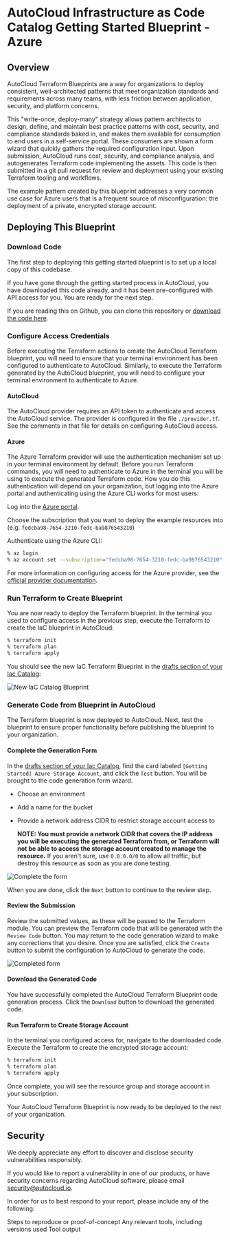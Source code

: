 # AutoCloud Infrastructure as Code Catalog Getting Started Blueprint - Azure



## Overview
AutoCloud Terraform Blueprints are a way for organizations to deploy consistent, well-architected patterns that meet organization standards and requirements across many teams, with less friction between application, security, and platform concerns.

This "write-once, deploy-many" strategy allows pattern architects to design, define, and maintain best practice patterns with cost, security, and compliance standards baked in, and makes them available for consumption to end users in a self-service portal. These consumers are shown a form wizard that quickly gathers the required configuration input. Upon submission, AutoCloud runs cost, security, and compliance analysis, and autogenerates Terraform code implementing the assets. This code is then submitted in a git pull request for review and deployment using your existing Terraform tooling and workflows.

The example pattern created by this blueprint addresses a very common use case for Azure users that is a frequent source of misconfiguration: the deployment of a private, encrypted storage account.



## Deploying This Blueprint

### Download Code

The first step to deploying this getting started blueprint is to set up a local copy of this codebase.

If you have gone through the getting started process in AutoCloud, you have downloaded this code already, and it has been pre-configured with API access for you. You are ready for the next step.

If you are reading this on Github, you can clone this repository or [download the code here](https://github.com/autoclouddev/getting-started-azure/archive/refs/heads/main.zip).

### Configure Access Credentials

Before executing the Terraform actions to create the AutoCloud Terraform blueprint, you will need to ensure that your terminal environment has been configured to authenticate to AutoCloud. Similarly, to execute the Terraform generated by the AutoCloud blueprint, you will need to configure your terminal environment to authenticate to Azure.

#### AutoCloud

The AutoCloud provider requires an API token to authenticate and access the AutoCloud service. The provider is configured in the file `./provider.tf`. See the comments in that file for details on configuring AutoCloud access.

#### Azure

The Azure Terraform provider will use the authentication mechanism set up in your terminal environment by default. Before you run Terraform commands, you will need to authenticate to Azure in the terminal you will be using to execute the generated Terraform code. How you do this authentication will depend on your organization, but logging into the Azure portal and authenticating using the Azure CLI works for most users: 

Log into the [Azure portal](https://portal.azure.com/).

Choose the subscription that you want to deploy the example resources into (e.g. `fedcba98-7654-3210-fedc-ba9876543210`)

Authenticate using the Azure CLI:

```bash
% az login
% az account set --subscription="fedcba98-7654-3210-fedc-ba9876543210"
```

For more information on configuring access for the Azure provider, see the [official provider documentation](https://registry.terraform.io/providers/hashicorp/azurerm/latest/docs#authenticating-to-azure). 

### Run Terraform to Create Blueprint

You are now ready to deploy the Terraform blueprint. In the terminal you used to configure access in the previous step, execute the Terraform to create the IaC blueprint in AutoCloud:

```bash
% terraform init
% terraform plan
% terraform apply
```

You should see the new IaC Terraform Blueprint in the [drafts section of your Iac Catalog](https://app.autocloud.io/iac-catalog/drafts):

![New IaC Catalog Blueprint](https://static1.autocloud.io/iac/getting-started/azure/getting-started-azure-card.png)

### Generate Code from Blueprint in AutoCloud

The Terraform blueprint is now deployed to AutoCloud. Next, test the blueprint to ensure proper functionality before publishing the blueprint to your organization.

#### Complete the Generation Form

In the [drafts section of your Iac Catalog](https://app.autocloud.io/iac-catalog/drafts), find the card labeled `[Getting Started] Azure Storage Account`, and click the `Test` button. You will be brought to the code generation form wizard. 
- Choose an environment
- Add a name for the bucket
- Provide a network address CIDR to restrict storage account access to

  **NOTE: You must provide a network CIDR that covers the IP address you will be executing the generated Terraform from, or Terraform will not be able to access the storage account created to manage the resource.** If you aren't sure, use `0.0.0.0/0` to allow all traffic, but destroy this resource as soon as you are done testing.
  

![Complete the form](https://static1.autocloud.io/iac/getting-started/azure/getting-started-azure-form.png)

When you are done, click the `Next` button to continue to the review step.

#### Review the Submission

Review the submitted values, as these will be passed to the Terraform module. You can preview the Terraform code that will be generated with the `Review Code` button. You may return to the code generation wizard to make any corrections that you desire. Once you are satisfied, click the `Create` button to submit the configuration to AutoCloud to generate the code.


![Completed form](https://static1.autocloud.io/iac/getting-started/azure/getting-started-azure-complete.png)

#### Download the Generated Code

You have successfully completed the AutoCloud Terraform Blueprint code generation process. Click the `Download` button to download the generated code.


#### Run Terraform to Create Storage Account

In the terminal you configured access for, navigate to the downloaded code. Execute the Terraform to create the encrypted storage account:

```bash
% terraform init
% terraform plan
% terraform apply
```

Once complete, you will see the resource group and storage account in your subscription.

Your AutoCloud Terraform Blueprint is now ready to be deployed to the rest of your organization.

## Security

We deeply appreciate any effort to discover and disclose security vulnerabilities responsibly.

If you would like to report a vulnerability in one of our products, or have security concerns regarding AutoCloud software, please email security@autocloud.io.

In order for us to best respond to your report, please include any of the following:

Steps to reproduce or proof-of-concept
Any relevant tools, including versions used
Tool output